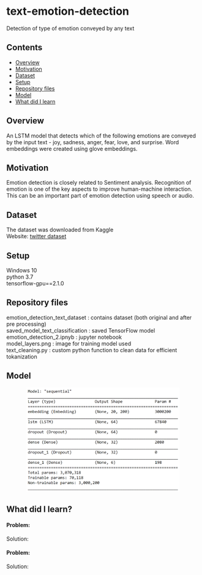 # text-emotion-detection
Detection of type of emotion conveyed by any text

## Contents
* [Overview](#overview)
* [Motivation](#motivation)
* [Dataset](#dataset)
* [Setup](#setup)
* [Repository files](#repository-files)
* [Model](#model)
* [What did I learn](#what-did-i-learn)

## Overview
An LSTM model that detects which of the following emotions are conveyed by the input text - joy, sadness, anger, fear, love, and surprise. Word embeddings were created using glove embeddings.

## Motivation
Emotion detection is closely related to Sentiment analysis. Recognition of emotion is one of the key aspects to improve human-machine interaction. This can be an important part of emotion detection using speech or audio.

## Dataset
The dataset was downloaded from Kaggle<br>
Website: [twitter dataset](https://www.kaggle.com/praveengovi/emotions-dataset-for-nlp)

## Setup
Windows 10<br>
python 3.7<br>
tensorflow-gpu==2.1.0

## Repository files
emotion_detection_text_dataset  : contains dataset (both original and after pre processing)
<br>saved_model_text_classification : saved TensorFlow model
<br>emotion_detection_2.ipnyb       : jupyter notebook 
<br>model_layers.png                : image for training model used
<br>text_cleaning.py                : custom python function to clean data for efficient tokanization
<br>

## Model
<p align="center">
  <img src="model_layers.png" width="400">
</p>

## What did I learn?
#### Problem: 
Solution:<br>

#### Problem: 
Solution:<br>

